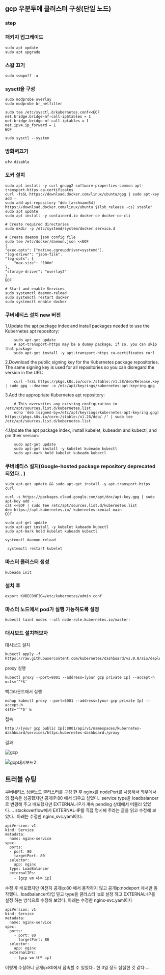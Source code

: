 ## gcp 우분투에 클러스터 구성(단일 노드)

### step

### 패키지 업그레이드

    sudo apt update
    sudo apt upgrade

### 스왑 끄기

    sudo swapoff -a

### sysctl을 구성

    sudo modprobe overlay
    sudo modprobe br_netfilter

    sudo tee /etc/sysctl.d/kubernetes.conf<<EOF
    net.bridge.bridge-nf-call-ip6tables = 1
    net.bridge.bridge-nf-call-iptables = 1
    net.ipv4.ip_forward = 1
    EOF

    sudo sysctl --system

### 방화벽끄기

    ufw disable

### 도커 설치

    sudo apt install -y curl gnupg2 software-properties-common apt-transport-https ca-certificates
    curl -fsSL https://download.docker.com/linux/ubuntu/gpg | sudo apt-key add -
    sudo add-apt-repository "deb [arch=amd64] https://download.docker.com/linux/ubuntu $(lsb_release -cs) stable"
    sudo apt update
    sudo apt install -y containerd.io docker-ce docker-ce-cli

    # Create required directories
    sudo mkdir -p /etc/systemd/system/docker.service.d

    # Create daemon json config file
    sudo tee /etc/docker/daemon.json <<EOF
    {
    "exec-opts": ["native.cgroupdriver=systemd"],
    "log-driver": "json-file",
    "log-opts": {
        "max-size": "100m"
    },
    "storage-driver": "overlay2"
    }
    EOF

    # Start and enable Services
    sudo systemctl daemon-reload 
    sudo systemctl restart docker
    sudo systemctl enable docker

### 쿠버네티스 설치 new 버전

1.Update the apt package index and install packages needed to use the Kubernetes apt repository:
        
        sudo apt-get update
        # apt-transport-https may be a dummy package; if so, you can skip that package
        sudo apt-get install -y apt-transport-https ca-certificates curl
        
2.Download the public signing key for the Kubernetes package repositories. The same signing key is used for all repositories so you can disregard the version in the URL:

        
        curl -fsSL https://pkgs.k8s.io/core:/stable:/v1.28/deb/Release.key | sudo gpg --dearmor -o /etc/apt/keyrings/kubernetes-apt-keyring.gpg

        
3.Add the appropriate Kubernetes apt repository:
        
        # This overwrites any existing configuration in /etc/apt/sources.list.d/kubernetes.list
        echo 'deb [signed-by=/etc/apt/keyrings/kubernetes-apt-keyring.gpg] https://pkgs.k8s.io/core:/stable:/v1.28/deb/ /' | sudo tee /etc/apt/sources.list.d/kubernetes.list

4.Update the apt package index, install kubelet, kubeadm and kubectl, and pin their version:
        
        sudo apt-get update
        sudo apt-get install -y kubelet kubeadm kubectl
        sudo apt-mark hold kubelet kubeadm kubectl


### 쿠버네티스 설치(Google-hosted package repository deprecated 되었다.. )

    sudo apt-get update && sudo apt-get install -y apt-transport-https curl

    curl -s https://packages.cloud.google.com/apt/doc/apt-key.gpg | sudo apt-key add -
    cat <<EOF | sudo tee /etc/apt/sources.list.d/kubernetes.list
    deb https://apt.kubernetes.io/ kubernetes-xenial main
    EOF

    sudo apt-get update
    sudo apt-get install -y kubelet kubeadm kubectl
    sudo apt-mark hold kubelet kubeadm kubectl

    systemctl daemon-reload

     systemctl restart kubelet

### 마스터 클러스터 생성

    kubeadm init

### 설치 후 

    export KUBECONFIG=/etc/kubernetes/admin.conf

### 마스터 노드에서 pod가 실행 가능하도록 설정

    kubectl taint nodes --all node-role.kubernetes.io/master-


### 대시보드 설치해보자

대시보드 설치

    kubectl apply -f https://raw.githubusercontent.com/kubernetes/dashboard/v2.0.0/aio/deploy/recommended.yaml


proxy 실행

    kubectl proxy --port=8001 --address=[your gcp private Ip] --accept-h
    osts='^*$'

백그라운드에서 실행

    nohup kubectl proxy --port=8001 --address=[your gcp private Ip] --accept-h
    osts='^*$' &

접속

    http://[your gcp public Ip]:8001/api/v1/namespaces/kubernetes-dashboard/services/https:kubernetes-dashboard:/proxy

결과

![gcp](https://user-images.githubusercontent.com/68090443/150668585-b2c01267-d4e6-4e6d-b294-9f478efbdc37.PNG)



![gcp대시보드2](https://user-images.githubusercontent.com/68090443/150668662-6df07b49-e701-4fcf-8aee-8e27b54ea2e7.png)


## 트러블 슈팅

쿠버네티스 싱글노드 클러스터를 구성 한 후 nginx를 nodePort를 사용해서 외부에서의 접속은 성공했지만 공개IP:80 에서 띄우고 싶었다.. service type을 loadbalancer로 변경해 주고 배포했지만 EXTERNAL-IP가 계속 pending 상태에서 머물러 있었다.... stackoverflow에서 EXTERNAL-IP를 직접 명시해 주라는 글을 읽고 수정해 보았다.. 아래는 수정한 nginx_svc.yaml이다.

    apiVersion: v1
    kind: Service
    metadata:
      name: nginx-service
    spec:
      ports:
      - port: 80
        targetPort: 80
      selector:
        app: nginx
      type: LoadBalancer
      externalIPs:
        - [gcp vm 내부 ip]
 
 수정 후 배포했지만 여전히 공개ip:80 에서 동작하지 않고 공개ip:nodeport 에서만 동작했다.. loadbalancer타입 말고 type을 클러스터 ip로 설정 하고  EXTERNAL-IP를 설정 하는 방식으로 수정해 보았다. 아래는 수정한 nginx-svc.yaml이다
 
    apiVersion: v1
    kind: Service
    metadata:
      name: nginx-service
    spec:
      ports:
        - port: 80
          targetPort: 80
      selector:
        app: nginx
      externalIPs:
        - [gcp vm 내부 ip]
        
이렇게 수정하니 공개ip:80에서 접속할 수 있었다.. 한 3일 정도 삽질한 것 같다.....
